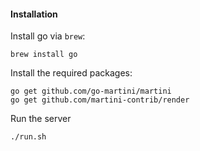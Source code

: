 #### Installation

Install go via `brew`:

`brew install go`

Install the required packages:

```
go get github.com/go-martini/martini
go get github.com/martini-contrib/render
```

Run the server

```
./run.sh
```